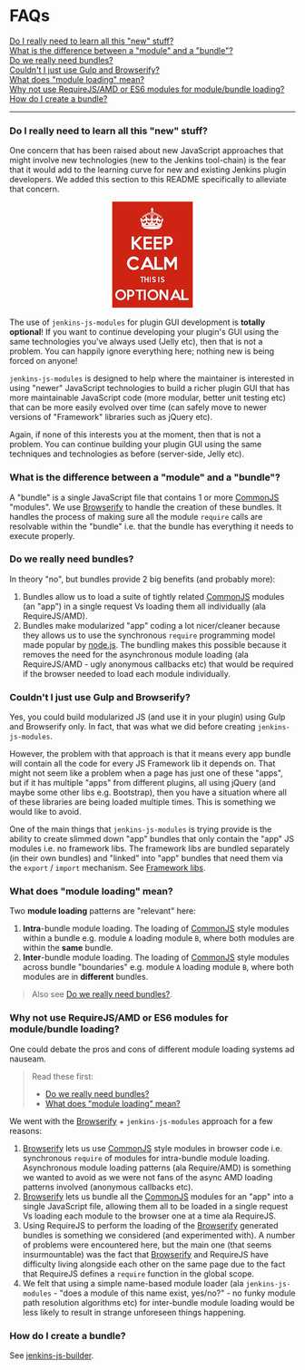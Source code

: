 # FAQs

<p>
    <a href="#do-i-really-need-to-learn-all-this-new-stuff">Do I really need to learn all this "new" stuff?</a><br/>
    <a href="#what-is-the-difference-between-a-module-and-a-bundle">What is the difference between a "module" and a "bundle"?</a><br/>
    <a href="#do-we-really-need-bundles">Do we really need bundles?</a><br/>
    <a href="#couldnt-i-just-use-gulp-and-browserify">Couldn't I just use Gulp and Browserify?</a><br/>
    <a href="#what-does-module-loading-mean">What does "module loading" mean?</a><br/>
    <a href="#why-not-use-requirejsamd-or-es6-modules-for-modulebundle-loading">Why not use RequireJS/AMD or ES6 modules for module/bundle loading?</a><br/>
    <a href="#how-do-i-create-a-bundle">How do I create a bundle?</a><br/>    
</p>

<hr/>

### Do I really need to learn all this "new" stuff?
One concern that has been raised about new JavaScript approaches that might involve new technologies (new to the 
Jenkins tool-chain) is the fear that it would add to the learning curve for new and existing Jenkins plugin
developers. We added this section to this README specifically to alleviate that concern.

<p align="center">
    <img src="img/keep_calm.png" alt="KEEP CALM - THIS IS OPTIONAL">
</p>

The use of `jenkins-js-modules` for plugin GUI development is __totally optional__! If you want to continue developing
your plugin's GUI using the same technologies you've always used (Jelly etc), then that is not a problem. You can
happily ignore everything here; nothing new is being forced on anyone!

`jenkins-js-modules` is designed to help where the maintainer is interested in using "newer" JavaScript technologies
to build a richer plugin GUI that has more maintainable JavaScript code (more modular, better unit testing etc) that
can be more easily evolved over time (can safely move to newer versions of "Framework" libraries such as jQuery etc).
 
Again, if none of this interests you at the moment, then that is not a problem. You can continue building your plugin
GUI using the same techniques and technologies as before (server-side, Jelly etc).

### What is the difference between a "module" and a "bundle"?
A "bundle" is a single JavaScript file that contains 1 or more [CommonJS] "modules". We use [Browserify] to handle the creation of these bundles. It
handles the process of making sure all the module `require` calls are resolvable within the "bundle" i.e. that the bundle
has everything it needs to execute properly.

### Do we really need bundles?
In theory "no", but bundles provide 2 big benefits (and probably more):

1. Bundles allow us to load a suite of tightly related [CommonJS] modules (an "app") in a single request Vs loading them all individually (ala RequireJS/AMD).
1. Bundles make modularized "app" coding a lot nicer/cleaner because they allows us to use the synchronous
`require` programming model made popular by [node.js]. The bundling makes this possible because it removes the need
for the asynchronous module loading (ala RequireJS/AMD - ugly anonymous callbacks etc) that would be required if the browser needed to load each module
individually.

### Couldn't I just use Gulp and Browserify?
Yes, you could build modularized JS (and use it in your plugin) using Gulp and Browserify only. In fact, that was what
we did before creating `jenkins-js-modules`.

However, the problem with that approach is that it means every app bundle will contain all the code for every JS 
Framework lib it depends on. That might not seem like a problem when a page has just one of these "apps", but if it has
multiple "apps" from different plugins, all using jQuery (and maybe some other libs e.g. Bootstrap), then you have a
situation where all of these libraries are being loaded multiple times. This is something we would like to avoid.

One of the main things that `jenkins-js-modules` is trying provide is the ability to create slimmed down "app" bundles
that only contain the "app" JS modules i.e. no framework libs. The framework libs are bundled separately
(in their own bundles) and "linked" into "app" bundles that need them via the `export` / `import` mechanism.
See [Framework libs].

### What does "module loading" mean?
Two __module loading__ patterns are "relevant" here:
  
1. __Intra__-bundle module loading. The loading of [CommonJS] style modules within a bundle e.g. module `A` loading module `B`, where both modules are within the __same__ bundle.
1. __Inter__-bundle module loading. The loading of [CommonJS] style modules across bundle "boundaries" e.g. module `A` loading module `B`, where both modules are in __different__ bundles.

> Also see <a href="#do-we-really-need-bundles">Do we really need bundles?</a>.

### Why not use RequireJS/AMD or ES6 modules for module/bundle loading?
One could debate the pros and cons of different module loading systems ad nauseam.
  
> Read these first:
> - <a href="#do-we-really-need-bundles">Do we really need bundles?</a>
> - <a href="#what-does-module-loading-mean">What does "module loading" mean?</a>

We went with the [Browserify] + `jenkins-js-modules` approach for a few reasons:

1. [Browserify] lets us use [CommonJS] style modules in browser code i.e. synchronous `require` of modules for intra-bundle module loading. Asynchronous module loading patterns (ala Require/AMD) is something we wanted to avoid as we were not fans of the async AMD loading patterns involved (anonymous callbacks etc).
1. [Browserify] lets us bundle all the [CommonJS] modules for an "app" into a single JavaScript file, allowing them all to be loaded in a single request Vs loading each module to the browser one at a time ala RequireJS.
1. Using RequireJS to perform the loading of the [Browserify] generated bundles is something we considered (and experimented with). A number of problems were encountered here, but the main one (that seems insurmountable) was the fact that [Browserify] and RequireJS have difficulty living alongside each other on the same page due to the fact that RequireJS defines a `require` function in the global scope.
1. We felt that using a simple name-based module loader (ala `jenkins-js-modules` - "does a module of this name exist, yes/no?" - no funky module path resolution algorithms etc) for inter-bundle module loading would be less likely to result in strange unforeseen things happening.

[Browserify]: http://browserify.org/
[CommonJS]: http://www.commonjs.org/
[node.js]: https://nodejs.org/en/
[Keep Calm]: https://github.com/tfennelly/jenkins-js-modules#keep-calm
[Framework libs]: https://github.com/tfennelly/jenkins-js-modules#framework-libs-jenkinscijs-libs

### How do I create a bundle?
See [jenkins-js-builder](https://github.com/tfennelly/jenkins-js-builder).